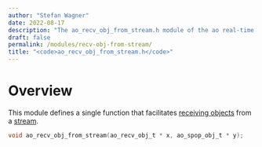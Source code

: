 ```yaml
---
author: "Stefan Wagner"
date: 2022-08-17
description: "The ao_recv_obj_from_stream.h module of the ao real-time operating system."
draft: false
permalink: /modules/recv-obj-from-stream/
title: "<code>ao_recv_obj_from_stream.h</code>"
---
```


# Overview

This module defines a single function that facilitates [receiving objects](recv-obj.md) from a [stream](stream4obj.md).

```c
void ao_recv_obj_from_stream(ao_recv_obj_t * x, ao_spop_obj_t * y);
```
